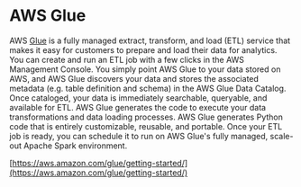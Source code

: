 # AWS Glue

AWS [Glue](https://aws.amazon.com/glue/) is a fully managed extract, transform, and load (ETL) service that makes it
easy for customers to prepare and load their data for analytics. You can create and run an ETL job with a few clicks in
the AWS Management Console. You simply point AWS Glue to your data stored on AWS, and AWS Glue discovers your data and
stores the associated metadata (e.g. table definition and schema) in the AWS Glue Data Catalog. Once cataloged, your
data is immediately searchable, queryable, and available for ETL. AWS Glue generates the code to execute your data
transformations and data loading processes. AWS Glue generates Python code that is entirely customizable, reusable, and
portable. Once your ETL job is ready, you can schedule it to run on AWS Glue's fully managed, scale-out Apache Spark
environment.

[https://aws.amazon.com/glue/getting-started/](https://aws.amazon.com/glue/getting-started/)